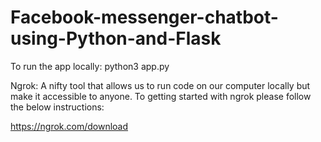 # Facebook-messenger-chatbot-using-Python-and-Flask

To run the app locally:
  python3 app.py

Ngrok:
A nifty tool that allows us to run code on our computer locally but make it accessible to anyone. To getting started with ngrok please follow the below instructions:

https://ngrok.com/download
